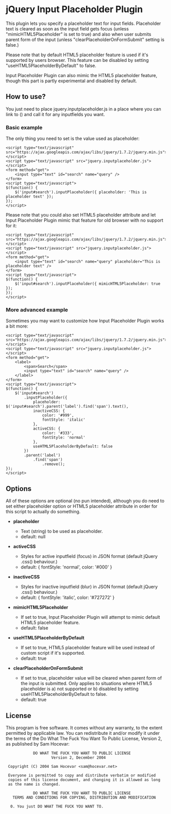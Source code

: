 jQuery Input Placeholder Plugin
===============================

This plugin lets you specify a placeholder text for input fields. Placeholder text is cleared as soon as the input field gets focus (unless "mimicHTML5Placeholder" is set to true) and also when user submits parent form of the input (unless "clearPlaceholderOnFormSubmit" setting is false.)

Please note that by default HTML5 placeholder feature is used if it's supported by users browser. This feature can be disabled by setting "useHTML5PlaceholderByDefault" to false.

Input Placeholder Plugin can also mimic the HTML5 placeholder feature, though this part is partly experimental and disabled by default.

## How to use?

You just need to place jquery.inputplaceholder.js in a place where you can link to (<script type="text/javascript" src="/path/to/jquery.inputplaceholder.js"></script>) and call it for any inputfields you want.

### Basic example

The only thing you need to set is the value used as placeholder:

    <script type="text/javascript" src="https://ajax.googleapis.com/ajax/libs/jquery/1.7.2/jquery.min.js"></script>
    <script type="text/javascript" src="jquery.inputplaceholder.js"></script>
    <form method="get">
        <input type="text" id="search" name="query" />
    </form>
    <script type="text/javascript">
    $(function() {
        $('input#search').inputPlaceholder({ placeholder: 'This is placeholder text' });
    });
    </script>

Please note that you could also set HTML5 placeholder attribute and let Input Placeholder Plugin mimic that feature for old browser with no support for it:

    <script type="text/javascript" src="https://ajax.googleapis.com/ajax/libs/jquery/1.7.2/jquery.min.js"></script>
    <script type="text/javascript" src="jquery.inputplaceholder.js"></script>
    <form method="get">
        <input type="text" id="search" name="query" placeholder="This is placeholder text" />
    </form>
    <script type="text/javascript">
    $(function() {
        $('input#search').inputPlaceholder({ mimicHTML5Placeholder: true });
    });
    </script>

### More advanced example

Sometimes you may want to customize how Input Placeholder Plugin works a bit more:

    <script type="text/javascript" src="https://ajax.googleapis.com/ajax/libs/jquery/1.7.2/jquery.min.js"></script>
    <script type="text/javascript" src="jquery.inputplaceholder.js"></script>
    <form method="get">
        <label>
            <span>Search</span>
            <input type="text" id="search" name="query" />
        </label>
    </form>
    <script type="text/javascript">
    $(function() {
        $('input#search')
            .inputPlaceholder({
                placeholder: $('input#search').parent('label').find('span').text(),
                inactiveCSS: {
                    color: '#999',
                    fontStyle: 'italic'
                },
                activeCSS: {
                    color: '#333',
                    fontStyle: 'normal'
                },
                useHTML5PlaceholderByDefault: false
            })
            .parent('label')
                .find('span')
                    .remove();
    });
    </script>
  
## Options

All of these options are optional (no pun intended), although you do need to set either placeholder option or HTML5 placeholder attribute in order for this script to actually do something.

*   **placeholder**
    
    *   Text (string) to be used as placeholder.
    *   default: null

*   **activeCSS**
    
    *   Styles for active inputfield (focus) in JSON format (default jQuery .css() behaviour.)
    *   default: { fontStyle: 'normal', color: '#000' }

*   **inactiveCSS**
    
    *   Styles for inactive inputfield (blur) in JSON format (default jQuery .css() behaviour.)
    *   default: { fontStyle: 'italic', color: '#727272' }

*   **mimicHTML5Placeholder**
    
    *   If set to true, Input Placeholder Plugin will attempt to mimic default HTML5 placeholder feature.
    *   default: false

*   **useHTML5PlaceholderByDefault**
    
    *   If set to true, HTML5 placeholder feature will be used instead of custom script if it's supported.
    *   default: true

*   **clearPlaceholderOnFormSubmit**
    
    *   If set to true, placeholder value will be cleared when parent form of the input is submitted. Only applies to situations where HTML5 placeholder is a) not supported or b) disabled by setting useHTML5PlaceholderByDefault to false.
    *   default: true

## License

This program is free software. It comes without any warranty, to the extent permitted by applicable law. You can redistribute it and/or modify it under the terms of the Do What The Fuck You Want To Public License, Version 2, as published by Sam Hocevar:

                DO WHAT THE FUCK YOU WANT TO PUBLIC LICENSE
                        Version 2, December 2004
    
     Copyright (C) 2004 Sam Hocevar <sam@hocevar.net>
    
     Everyone is permitted to copy and distribute verbatim or modified
     copies of this license document, and changing it is allowed as long
     as the name is changed.
    
                DO WHAT THE FUCK YOU WANT TO PUBLIC LICENSE
       TERMS AND CONDITIONS FOR COPYING, DISTRIBUTION AND MODIFICATION
    
      0. You just DO WHAT THE FUCK YOU WANT TO.